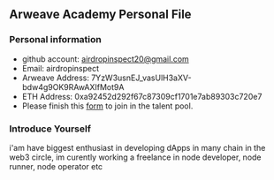 ## Arweave Academy Personal File

### Personal information

- github account: airdropinspect20@gmail.com
- Email: airdropinspect
- Arweave Address: 7YzW3usnEJ_vasUlH3aXV-bdw4g9OK9RAwAXIfMot9A
- ETH Address: 0xa92452d292f67c87309cf1701e7ab89303c720e7
- Please finish this [form](https://docs.google.com/forms/d/e/1FAIpQLSfWA5fIIcBgmRppm3jNz5vmf9Mai_QMVil-2pO4r7YKn_Zhtw/viewform?usp=sf_link) to join in the talent pool.

### Introduce Yourself
 i'am have biggest enthusiast in developing dApps in many chain in the web3 circle, im curently working a freelance in node developer, node runner, node operator etc
